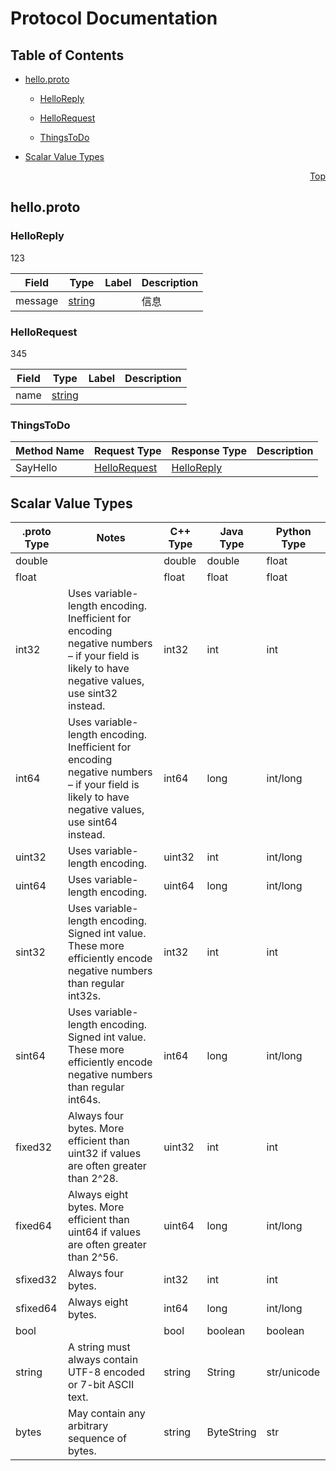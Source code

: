 # Protocol Documentation
<a name="top"/>

## Table of Contents

- [hello.proto](#hello.proto)
    - [HelloReply](#Grpc.Core.HelloReply)
    - [HelloRequest](#Grpc.Core.HelloRequest)
  
  
  
    - [ThingsToDo](#Grpc.Core.ThingsToDo)
  

- [Scalar Value Types](#scalar-value-types)



<a name="hello.proto"/>
<p align="right"><a href="#top">Top</a></p>

## hello.proto



<a name="Grpc.Core.HelloReply"/>

### HelloReply
123


| Field | Type | Label | Description |
| ----- | ---- | ----- | ----------- |
| message | [string](#string) |  | 信息 |






<a name="Grpc.Core.HelloRequest"/>

### HelloRequest
345


| Field | Type | Label | Description |
| ----- | ---- | ----- | ----------- |
| name | [string](#string) |  |  |





 

 

 


<a name="Grpc.Core.ThingsToDo"/>

### ThingsToDo


| Method Name | Request Type | Response Type | Description |
| ----------- | ------------ | ------------- | ------------|
| SayHello | [HelloRequest](#Grpc.Core.HelloRequest) | [HelloReply](#Grpc.Core.HelloRequest) |  |

 



## Scalar Value Types

| .proto Type | Notes | C++ Type | Java Type | Python Type |
| ----------- | ----- | -------- | --------- | ----------- |
| <a name="double" /> double |  | double | double | float |
| <a name="float" /> float |  | float | float | float |
| <a name="int32" /> int32 | Uses variable-length encoding. Inefficient for encoding negative numbers – if your field is likely to have negative values, use sint32 instead. | int32 | int | int |
| <a name="int64" /> int64 | Uses variable-length encoding. Inefficient for encoding negative numbers – if your field is likely to have negative values, use sint64 instead. | int64 | long | int/long |
| <a name="uint32" /> uint32 | Uses variable-length encoding. | uint32 | int | int/long |
| <a name="uint64" /> uint64 | Uses variable-length encoding. | uint64 | long | int/long |
| <a name="sint32" /> sint32 | Uses variable-length encoding. Signed int value. These more efficiently encode negative numbers than regular int32s. | int32 | int | int |
| <a name="sint64" /> sint64 | Uses variable-length encoding. Signed int value. These more efficiently encode negative numbers than regular int64s. | int64 | long | int/long |
| <a name="fixed32" /> fixed32 | Always four bytes. More efficient than uint32 if values are often greater than 2^28. | uint32 | int | int |
| <a name="fixed64" /> fixed64 | Always eight bytes. More efficient than uint64 if values are often greater than 2^56. | uint64 | long | int/long |
| <a name="sfixed32" /> sfixed32 | Always four bytes. | int32 | int | int |
| <a name="sfixed64" /> sfixed64 | Always eight bytes. | int64 | long | int/long |
| <a name="bool" /> bool |  | bool | boolean | boolean |
| <a name="string" /> string | A string must always contain UTF-8 encoded or 7-bit ASCII text. | string | String | str/unicode |
| <a name="bytes" /> bytes | May contain any arbitrary sequence of bytes. | string | ByteString | str |

